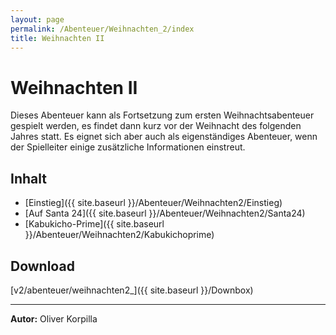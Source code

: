 ```yaml
---
layout: page
permalink: /Abenteuer/Weihnachten_2/index
title: Weihnachten II
---
```


# Weihnachten II

Dieses Abenteuer kann als Fortsetzung zum ersten Weihnachtsabenteuer gespielt werden, es findet dann kurz vor der Weihnacht des folgenden Jahres statt. Es eignet sich aber auch als eigenständiges Abenteuer, wenn der Spielleiter einige zusätzliche Informationen einstreut.

## Inhalt

- [Einstieg]({{ site.baseurl }}/Abenteuer/Weihnachten2/Einstieg)
- [Auf Santa 24]({{ site.baseurl }}/Abenteuer/Weihnachten2/Santa24)
- [Kabukicho-Prime]({{ site.baseurl }}/Abenteuer/Weihnachten2/Kabukichoprime)

## Download

[v2/abenteuer/weihnachten2_]({{ site.baseurl }}/Downbox)

***
**Autor:** Oliver Korpilla

